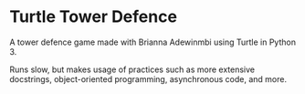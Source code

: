 # Turtle Tower Defence

A tower defence game made with Brianna Adewinmbi using Turtle in Python 3.

Runs slow, but makes usage of practices such as more extensive docstrings, object-oriented programming, asynchronous code, and more.
